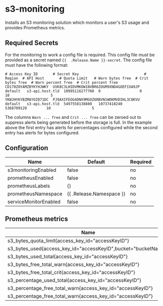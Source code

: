 # s3-monitoring
Installs an S3 monitoring solution which monitors a user's S3 usage and provides Prometheus metrics.

## Required Secrets
For the monitoring to work a config file is required. This config file must be provided as a secret named `{{  .Release.Name }}-secret`. The config file must have the following format:
```
# Access Key ID       # Secret Key                              # Region  # API Host       # Quota Limit   # Warn bytes free  # Crit bytes free  # Warn percent free  # Crit percent free
CD170ZOYAMZBYKYHJWKY  UVK8C3LHIDVMKOW1NVBR6ZOGM9XND4GOEFIXA9JP  default   s3-api.host.tld  10995116277760  0                  0                  10                   5
YKWJHYKYBZMAYOZ071DC  PJ9AXIFEOG4DNX9MGOZ6RBVN1WOKMVDIHL3C8KVU  default   s3-api.host.tld  5497558138880   10737418240        5368709120         10                   5
```
The columns `Warn ... free` and `Crit ... free` can be zeroed out to suppress alerts being generated before the storage is full.
In the example above the first entry has alerts for percentages configured while the second entry has alerts for bytes configured.

## Configuration
| Name                   | Default                  | Required |
|------------------------|--------------------------|----------|
| s3monitoringEnabled    | false                    | no       |
| prometheusEnabled      | false                    | no       |
| prometheusLabels       | {}                       | no       |
| prometheusNamespace    | {{ .Release.Namespace }} | no       |
| serviceMonitorEnabled  | false                    | no       |

## Prometheus metrics
| Name                                                           | Type  |
|----------------------------------------------------------------|-------|
| s3_bytes_quota_limit{access_key_id="accessKeyID"}              | int   |
| s3_bytes_used{access_key_id="accessKeyID",bucket="bucketName"} | int   |
| s3_bytes_used_total{access_key_id="accessKeyID"}               | int   |
| s3_bytes_free_total_warn{access_key_id="accessKeyID"}          | int   |
| s3_bytes_free_total_crit{access_key_id="accessKeyID"}          | int   |
| s3_percentage_used_total{access_key_id="accessKeyID"}          | float |
| s3_percentage_free_total_warn{access_key_id="accessKeyID"}     | float |
| s3_percentage_free_total_warn{access_key_id="accessKeyID"}     | float |

